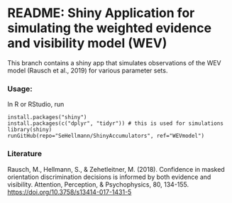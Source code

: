 README: Shiny Application for simulating the weighted evidence and visibility model (WEV)
====

This branch contains a shiny app that simulates observations of the WEV model (Rausch et al., 2019) for various parameter sets.  

### Usage:
In R or RStudio, run
```
install.packages("shiny")
install.packages(c("dplyr", "tidyr")) # this is used for simulations
library(shiny)
runGitHub(repo="SeHellmann/ShinyAccumulators", ref="WEVmodel")
```


### Literature

Rausch, M., Hellmann, S., & Zehetleitner, M. (2018). Confidence in masked orientation discrimination decisions is informed by both evidence and visibility. Attention, Perception, & Psychophysics, 80, 134-155. https://doi.org/10.3758/s13414-017-1431-5
